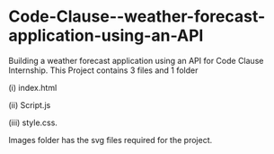 # Code-Clause--weather-forecast-application-using-an-API
Building a weather forecast application using an API for Code Clause Internship.
This Project contains 3 files and 1 folder

(i) index.html

(ii) Script.js

(iii) style.css.

Images folder has the svg files required for the project.

